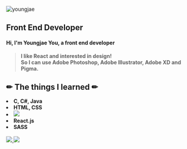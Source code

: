 ![youngjae](https://capsule-render.vercel.app/api?type=rect&color=gradient&text=%20%20　You　Youngjae　%20%20&fontAlign=50&fontSize=50&textBg=true)

## Front End Developer

#### Hi, I'm Youngjae You, a front end developer
> **I like React and interested in design!** <br>
> **So I can use Adobe Photoshop, Adobe Illustrator, Adobe XD and Pigma.**

## ✏ The things I learned ✏
  <li><b>C, C#, Java</b></li>
  <li><b>HTML, CSS</b></li>
  <li><img src="https://img.shields.io/badge/JavaScript-F7DF1E?style=flat-square&logo=JavaScript&logoColor=white"/></li>
  <li><b>React.js</b></li>
  <li><b>SASS</b></li>
  <br />

<a href="https://github.com/pdlma0904">
  <img src="https://github-readme-stats.vercel.app/api?username=pdlma0904&show_icons=true&hide_border=true"/>
</a>

<a href="https://github.com/pdlma0904">
  <img src="https://github-readme-stats.vercel.app/api/top-langs/?username=pdlma0904&layout=compact"/>
</a>
